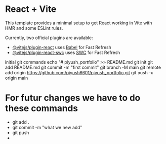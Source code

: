 # React + Vite

This template provides a minimal setup to get React working in Vite with HMR and some ESLint rules.

Currently, two official plugins are available:

- [@vitejs/plugin-react](https://github.com/vitejs/vite-plugin-react/blob/main/packages/plugin-react/README.md) uses [Babel](https://babeljs.io/) for Fast Refresh
- [@vitejs/plugin-react-swc](https://github.com/vitejs/vite-plugin-react-swc) uses [SWC](https://swc.rs/) for Fast Refresh


initial git commands
echo "# piyush_portfolio" >> README.md
git init
git add README.md
git commit -m "first commit"
git branch -M main
git remote add origin https://github.com/piyush8601/piyush_portfolio.git
git push -u origin main

# For futur changes we have to do these commands
- git add .
- git commit -m "what we new add"
- git push
- 
